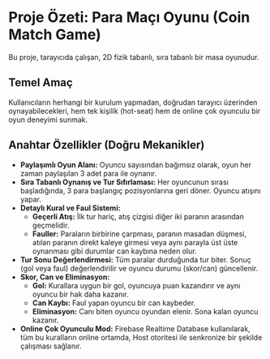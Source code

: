 # Proje Özeti: Para Maçı Oyunu (Coin Match Game)

Bu proje, tarayıcıda çalışan, 2D fizik tabanlı, sıra tabanlı bir masa oyunudur.

## Temel Amaç

Kullanıcıların herhangi bir kurulum yapmadan, doğrudan tarayıcı üzerinden oynayabilecekleri, hem tek kişilik (hot-seat) hem de online çok oyunculu bir oyun deneyimi sunmak.

## Anahtar Özellikler (Doğru Mekanikler)

- **Paylaşımlı Oyun Alanı:** Oyuncu sayısından bağımsız olarak, oyun her zaman paylaşılan 3 adet para ile oynanır.
- **Sıra Tabanlı Oynanış ve Tur Sıfırlaması:** Her oyuncunun sırası başladığında, 3 para başlangıç pozisyonlarına geri döner. Oyuncu atışını yapar.
- **Detaylı Kural ve Faul Sistemi:**
    - **Geçerli Atış:** İlk tur hariç, atış çizgisi diğer iki paranın arasından geçmelidir.
    - **Fauller:** Paraların birbirine çarpması, paranın masadan düşmesi, atılan paranın direkt kaleye girmesi veya aynı parayla üst üste oynanması gibi durumlar can kaybına neden olur.
- **Tur Sonu Değerlendirmesi:** Tüm paralar durduğunda tur biter. Sonuç (gol veya faul) değerlendirilir ve oyuncu durumu (skor/can) güncellenir.
- **Skor, Can ve Eliminasyon:**
    - **Gol:** Kurallara uygun bir gol, oyuncuya puan kazandırır ve aynı oyuncu bir hak daha kazanır.
    - **Can Kaybı:** Faul yapan oyuncu bir can kaybeder.
    - **Eliminasyon:** Canı biten oyuncu oyundan elenir. Sona kalan oyuncu kazanır.
- **Online Çok Oyunculu Mod:** Firebase Realtime Database kullanılarak, tüm bu kuralların online ortamda, Host otoritesi ile senkronize bir şekilde çalışması sağlanır.